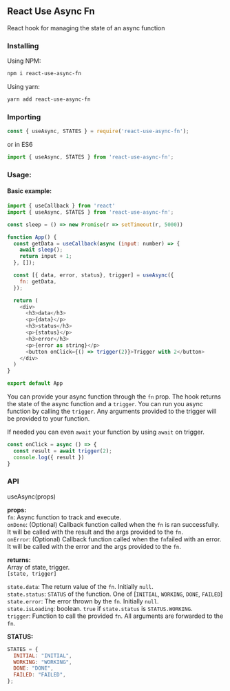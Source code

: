 ## React Use Async Fn

React hook for managing the state of an async function

### Installing

Using NPM:

```bash
npm i react-use-async-fn
```

Using yarn:

```bash
yarn add react-use-async-fn
```

### Importing
```js
const { useAsync, STATES } = require('react-use-async-fn');
```
or in ES6
```js
import { useAsync, STATES } from 'react-use-async-fn';
```


### Usage:

#### Basic example:

```js
import { useCallback } from 'react'
import { useAsync, STATES } from 'react-use-async-fn';

const sleep = () => new Promise(r => setTimeout(r, 5000))

function App() {
  const getData = useCallback(async (input: number) => {
    await sleep();
    return input + 1;
  }, []);

  const [{ data, error, status}, trigger] = useAsync({
    fn: getData,
  });

  return (
    <div>
      <h3>data</h3>
      <p>{data}</p>
      <h3>status</h3>
      <p>{status}</p>
      <h3>error</h3>
      <p>{error as string}</p>
      <button onClick={() => trigger(2)}>Trigger with 2</button>
    </div>
  )
}

export default App

```

You can provide your async function through the `fn` prop. 
The hook returns the state of the async function and a `trigger`.
You can run you async function by calling the `trigger`.
Any arguments provided to the trigger will be provided to your function.

If needed you can even `await` your function by using `await` on trigger.

```js
const onClick = async () => {
  const result = await trigger(2);
  console.log({ result })
}
```

### API

useAsync(props)

**props:**  
`fn`: Async function to track and execute.  
`onDone`: (Optional) Callback function called when the `fn` is ran successfully. It will be called with the result and the args provided to the `fn`.  
`onError`: (Optional) Callback function called when the `fn`failed with an error. It will be called with the error and the args provided to the `fn`.  


**returns:**  
Array of state, trigger.  
`[state, trigger]`

`state.data`: The return value of the `fn`. Initially `null`.  
`state.status`: `STATUS` of the function. One of [`INITIAL`, `WORKING`, `DONE`, `FAILED`]  
`state.error`: The error thrown by the `fn`. Initially `null`.  
`state.isLoading`: boolean. `true` if `state.status` is `STATUS.WORKING`.  
`trigger`: Function to call the provided `fn`. All arguments are forwarded to the `fn`.  

**STATUS:**
```js
STATES = {
  INITIAL: "INITIAL",
  WORKING: "WORKING",
  DONE: "DONE",
  FAILED: "FAILED",
};
```